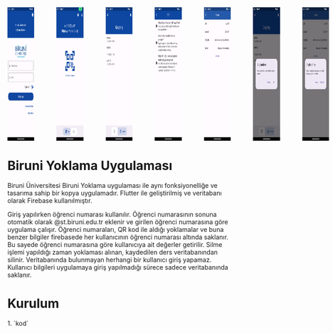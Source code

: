 <div style="display: flex;">
    <img src="./Photos/LoginPage.png" alt="Login Page" style="padding-right: 50px; width: 12%; height: 300px;">
    <img src="./Photos/HomePage.png" alt="Home Page" style="padding-right: 50px; width: 12%; height: 300px;">
    <img src="./Photos/HistoryPage.png" alt="History Page" style="padding-right: 50px; width: 12%; height: 300px;">
    <img src="./Photos/HelpPage.png" alt="Help Page" style="padding-right: 50px; width: 12%; height: 300px;">
    <img src="./Photos/AccountPage.png" alt="Account Page" style="padding-right: 50px; width: 12%; height: 300px;">
    <img src="./Photos/Delete.png" alt="Delete" style="padding-right: 50px; width: 12%; height: 300px;">
    <img src="./Photos/Logout.png" alt="Logout" style="width: 12%; height: 300px;">
</div>

<h1>
    Biruni Yoklama Uygulaması
    
</h1>

<p>
    Biruni Üniversitesi Biruni Yoklama uygulaması ile aynı fonksiyonelliğe ve tasarıma sahip bir kopya uygulamadır. Flutter ile geliştirilmiş ve veritabanı olarak Firebase kullanılmıştır.
</p>



<p>
    Giriş yapılırken öğrenci numarası kullanılır. Öğrenci numarasının sonuna otomatik olarak @st.biruni.edu.tr eklenir ve girilen öğrenci numarasına göre uygulama çalışır. Öğrenci numaraları, QR kod ile aldığı yoklamalar ve buna benzer bilgiler firebasede her kullanıcının öğrenci numarası altında saklanır. Bu sayede öğrenci numarasına göre kullanıcıya ait değerler getirilir. Silme işlemi yapıldığı zaman yoklaması alınan, kaydedilen ders veritabanından silinir. Veritabanında bulunmayan herhangi bir kullanıcı giriş yapamaz. Kullanıcı bilgileri uygulamaya giriş yapılmadığı sürece sadece veritabanında saklanır.
   </ p>

   <h1>
    Kurulum
</h1>
<p>
    1. `kod`
</p>

